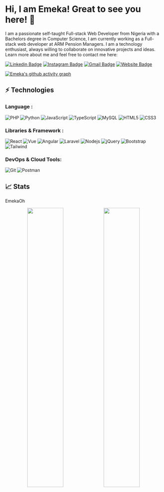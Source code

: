 # Hi, I am Emeka! Great to see you here! 👋

I am a passionate self-taught Full-stack Web Developer from Nigeria with a Bachelors degree in Computer Science, I am currently working as a Full-stack web developer at ARM Pension Managers. I am a technology enthusiast, always willing to collaborate on innovative projects and ideas. Learn more about me and feel free to contact me here:

[![Linkedin Badge](https://img.shields.io/badge/-EmekaOh-blue?style=flat-square&logo=Linkedin&logoColor=white&link=https://www.linkedin.com/in/kaiwalyakoparkar/)](https://www.linkedin.com/mwlite/in/ohaeri-chukwuemeka-349516239)
[![Instagram Badge](https://img.shields.io/badge/-EmekaOh-blueviolet?style=flat-square&logo=instagram&logoColor=white&link=https://instagram.com/kaiwalya.koparkar/)](https://www.instagram.com/emeka02__/)
[![Gmail Badge](https://img.shields.io/badge/-EmekaOh%40gmail.com-important?style=flat-square&logo=Gmail&logoColor=white&link=mailto:kaiwalyakoparkar@gmail.com)](mailto:emekaoh@gmail.com)
[![Website Badge](https://img.shields.io/badge/-portfolio-red?style=flat-square&logo=Wordpress&logoColor=white&link=https://kaiwalyakoparkar.github.io/)](https://kaiwalyakoparkar.github.io/)

[![Emeka's github activity graph](https://github-readme-activity-graph.vercel.app/graph?username=EmekaOh&theme=high-contrast)](https://github.com/EmekaOH/github-readme-activity-graph)

## ⚡ Technologies

### Language :
![PHP](https://img.shields.io/badge/-PHP-black?style=flat-square&logo=php)
![Python](https://img.shields.io/badge/-Python-E34F26?style=flat-square&logo=Python)
![JavaScript](https://img.shields.io/badge/-JavaScript-black?style=flat-square&logo=javascript)
![TypeScript](https://img.shields.io/badge/-TypeScript-E34F26?style=flat-square&logo=typescript)
![MySQL](https://img.shields.io/badge/-MySQL-yellow?style=flat-square&logo=mysql)
![HTML5](https://img.shields.io/badge/-HTML5-E34F26?style=flat-square&logo=html5&logoColor=white)
![CSS3](https://img.shields.io/badge/-CSS3-1572B6?style=flat-square&logo=css3)

### Libraries & Framework :

![React](https://img.shields.io/badge/-React-black?style=flat-square&logo=react)
![Vue](https://img.shields.io/badge/-Vue-005571?style=flat-square&logo=vuedotjs)
![Angular](https://img.shields.io/badge/-Angular-23D00000?style=flat-square&logo=Angular)
![Laravel](https://img.shields.io/badge/-Laravel-yellow?style=flat-square&logo=laravel)
![Nodejs](https://img.shields.io/badge/-Nodejs-black?style=flat-square&logo=Node.js)
![jQuery](https://img.shields.io/badge/-jQuery-black?style=flat-square&logo=jquery)
![Bootstrap](https://img.shields.io/badge/-Bootstrap-563D7C?style=flat-square&logo=bootstrap)
![Tailwind](https://img.shields.io/badge/-Tailwind-black?style=flat-square&logo=tailwindcss)

### DevOps & Cloud Tools:

![Git](https://img.shields.io/badge/-Git-black?style=flat-square&logo=git)
![Postman](https://img.shields.io/badge/Postman-FF6C37?logo=postman&logoColor=white)

## 📈 Stats
EmekaOh
<p align="center">
  <img width="48%" src="https://github-readme-stats.vercel.app/api?username=EmekaOh&show_icons=true&theme=tokyonight" />
  <img width="48%" src="https://github-readme-streak-stats.herokuapp.com/?user=EmekaOh&theme=tokyonight" />
</p>

